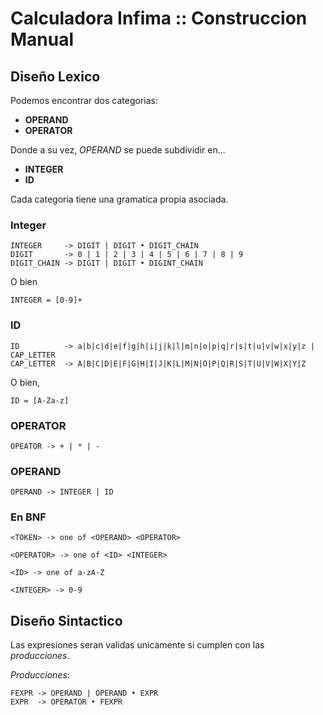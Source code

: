 # Calculadora Infima :: Construccion Manual

## Diseño Lexico

Podemos encontrar dos categorias:

- **OPERAND**
- **OPERATOR**
  
Donde a su vez, *OPERAND* se puede subdividir en...

- **INTEGER**
- **ID**


Cada categoria tiene una gramatica propia asociada.

### Integer

```
INTEGER     -> DIGIT | DIGIT • DIGIT_CHAIN
DIGIT       -> 0 | 1 | 2 | 3 | 4 | 5 | 6 | 7 | 8 | 9
DIGIT_CHAIN -> DIGIT | DIGIT • DIGINT_CHAIN
```

O bien

```
INTEGER = [0-9]+
```

### ID

```
ID          -> a|b|c|d|e|f|g|h|i|j|k|l|m|n|o|p|q|r|s|t|u|v|w|x|y|z | CAP_LETTER
CAP_LETTER  -> A|B|C|D|E|F|G|H|I|J|K|L|M|N|O|P|Q|R|S|T|U|V|W|X|Y|Z
```

O bien,

```
ID = [A-Za-z]
```

### OPERATOR

```
OPEATOR -> + | * | -
```

### OPERAND

```
OPERAND -> INTEGER | ID
```

### En BNF

```
<TOKEN> -> one of <OPERAND> <OPERATOR>

<OPERATOR> -> one of <ID> <INTEGER>

<ID> -> one of a-zA-Z

<INTEGER> -> 0-9
```

## Diseño Sintactico

Las expresiones seran validas unicamente si cumplen con las *producciones*.

*Producciones*:

```
FEXPR -> OPERAND | OPERAND • EXPR
EXPR  -> OPERATOR • FEXPR
```
